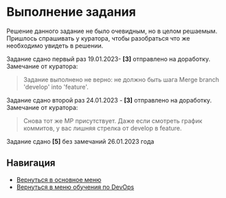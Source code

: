 Выполнение задания
===

Решение данного задание не было очевидным, но в целом решаемым. Пришлось спрашивать у куратора, чтобы разобраться что же необходимо увидеть в решении.

<p>Задание сдано первый раз 19.01.2023- <b>[3]</b> отправлено на доработку. Замечание от куратора:

> Задание выполнено не верно: не должно быть шага Merge branch 'develop' into 'feature'.

<p>Задание сдано второй раз 24.01.2023 - <b>[3]</b> отправлено на доработку. Замечание от куратора:

>  Снова тот же МР присутствует. Даже если смотреть график коммитов, у вас лишняя стрелка от develop в feature.

<p>Задание сдано <b>[5]</b> без замечаний 26.01.2023 года

Навигация
---

* [Вернуться в основное меню](../../README.md)
* [Вернуться в меню обучения по DevOps](../README.md)
